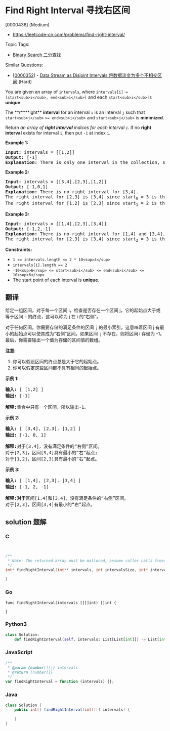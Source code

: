 # Find Right Interval 寻找右区间

[0000436] (Medium)

- https://leetcode-cn.com/problems/find-right-interval/

Topic Tags:

- [Binary Search 二分查找](https://leetcode-cn.com/tag/binary-search/)

Similar Questions:

- [[0000352](https://leetcode-cn.com/problems/data-stream-as-disjoint-intervals/)] - [Data Stream as Disjoint Intervals 将数据流变为多个不相交区间](./0000352.data-stream-as-disjoint-intervals.md) (Hard)

You are given an array of `intervals`, where `intervals[i] = [start<sub>i</sub>, end<sub>i</sub>]` and each `start<sub>i</sub>` is **unique**.

The **r\*\***ight\*\* **interval** for an interval `i` is an interval `j` such that `start<sub>j</sub>` `>= end<sub>i</sub>` and `start<sub>j</sub>` is **minimized**.

Return *an array of **right interval** indices for each interval `i`*. If no **right interval** exists for interval `i`, then put `-1` at index `i`.

**Example 1:**

<pre><strong>Input:</strong> intervals = [[1,2]]
<strong>Output:</strong> [-1]
<strong>Explanation:</strong> There is only one interval in the collection, so it outputs -1.
</pre>

**Example 2:**

<pre><strong>Input:</strong> intervals = [[3,4],[2,3],[1,2]]
<strong>Output:</strong> [-1,0,1]
<strong>Explanation:</strong> There is no right interval for [3,4].
The right interval for [2,3] is [3,4] since start<sub>0</sub>&nbsp;= 3 is the smallest start that is &gt;= end<sub>1</sub>&nbsp;= 3.
The right interval for [1,2] is [2,3] since start<sub>1</sub>&nbsp;= 2 is the smallest start that is &gt;= end<sub>2</sub>&nbsp;= 2.
</pre>

**Example 3:**

<pre><strong>Input:</strong> intervals = [[1,4],[2,3],[3,4]]
<strong>Output:</strong> [-1,2,-1]
<strong>Explanation:</strong> There is no right interval for [1,4] and [3,4].
The right interval for [2,3] is [3,4] since start<sub>2</sub> = 3 is the smallest start that is &gt;= end<sub>1</sub>&nbsp;= 3.
</pre>

**Constraints:**

- `1 <= intervals.length <= 2 * 10<sup>4</sup>`
- `intervals[i].length == 2`
- `-10<sup>6</sup> <= start<sub>i</sub> <= end<sub>i</sub> <= 10<sup>6</sup>`
- The start point of each interval is **unique**.

## 翻译

给定一组区间，对于每一个区间 i，检查是否存在一个区间 j，它的起始点大于或等于区间  i 的终点，这可以称为 j 在 i 的“右侧”。

对于任何区间，你需要存储的满足条件的区间  j 的最小索引，这意味着区间 j 有最小的起始点可以使其成为“右侧”区间。如果区间  j 不存在，则将区间 i 存储为 -1。最后，你需要输出一个值为存储的区间值的数组。

**注意:**

1.  你可以假设区间的终点总是大于它的起始点。
2.  你可以假定这些区间都不具有相同的起始点。

**示例 1:**

<pre><strong>输入:</strong> [ [1,2] ]
<strong>输出:</strong> [-1]

<strong>解释:</strong>集合中只有一个区间，所以输出-1。
</pre>

**示例 2:**

<pre><strong>输入:</strong> [ [3,4], [2,3], [1,2] ]
<strong>输出:</strong> [-1, 0, 1]

<strong>解释:</strong>对于[3,4]，没有满足条件的“右侧”区间。
对于[2,3]，区间[3,4]具有最小的“右”起点;
对于[1,2]，区间[2,3]具有最小的“右”起点。
</pre>

**示例 3:**

<pre><strong>输入:</strong> [ [1,4], [2,3], [3,4] ]
<strong>输出:</strong> [-1, 2, -1]

<strong>解释:对于</strong>区间[1,4]和[3,4]，没有满足条件的“右侧”区间。
对于[2,3]，区间[3,4]有最小的“右”起点。
</pre>

## solution 题解

### C

```c


/**
 * Note: The returned array must be malloced, assume caller calls free().
 */
int* findRightInterval(int** intervals, int intervalsSize, int* intervalsColSize, int* returnSize){

}
```

### Go

```golang
func findRightInterval(intervals [][]int) []int {

}
```

### Python3

```python
class Solution:
    def findRightInterval(self, intervals: List[List[int]]) -> List[int]:
```

### JavaScript

```javascript
/**
 * @param {number[][]} intervals
 * @return {number[]}
 */
var findRightInterval = function (intervals) {};
```

### Java

```java
class Solution {
    public int[] findRightInterval(int[][] intervals) {

    }
}
```
